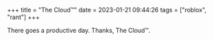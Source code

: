 +++
title = "The Cloud™"
date = 2023-01-21 09:44:26
tags = ["roblox", "rant"]
+++

There goes a productive day. Thanks, The Cloud™.
